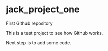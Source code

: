 # jack_project_one
First Github repository

This is a test project to see how Github works.

Next step is to add some code.
